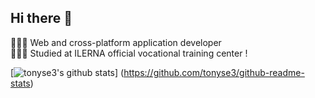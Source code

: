 <!-- Bio and stats -->
## Hi there 👋

👩🏻‍💻 Web and cross-platform application developer <br/>
👩🏻‍🎓 Studied at ILERNA official vocational training center !<br/>


<!-- GitHub stats from https://github.com/tonyse3/github-readme-stats -->
[![tonyse3's github stats](https://github-readme-stats.vercel.app/api?username=tonyse3&count_private=true&show_icons=true&theme=radical&hide_rank=false)]
(https://github.com/tonyse3/github-readme-stats)
